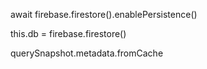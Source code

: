  await firebase.firestore\(\).enablePersistence\(\)

 this.db = firebase.firestore\(\)

querySnapshot.metadata.fromCache 

